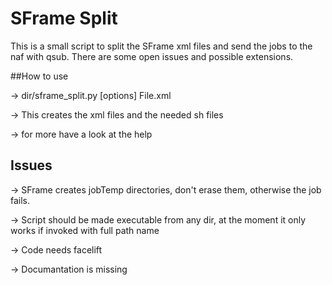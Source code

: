 # SFrame Split

This is a small script to split the SFrame xml files and send the jobs to the naf with qsub.
There are some open issues and possible extensions.

##How to use

-> dir/sframe_split.py [options] File.xml

-> This creates the xml files and the needed sh files

-> for more have a look at the help

## Issues 

-> SFrame creates jobTemp directories, don't erase them, otherwise the job fails.

-> Script should be made executable from any dir, at the moment it only works if invoked with full path name

-> Code needs facelift

-> Documantation is missing
